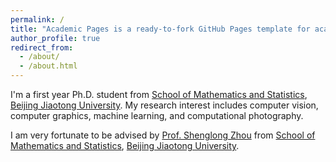 ```yaml
---
permalink: /
title: "Academic Pages is a ready-to-fork GitHub Pages template for academic personal websites"
author_profile: true
redirect_from: 
  - /about/
  - /about.html
---
```


I'm a first year Ph.D. student from [School of Mathematics and Statistics](https://soms.bjtu.edu.cn/), [Beijing Jiaotong University](https://www.bjtu.edu.cn/). My research interest includes computer vision, computer graphics, machine learning, and computational photography.

I am very fortunate to be advised by [Prof. Shenglong Zhou](https://shenglongzhou.github.io/) from [School of Mathematics and Statistics](https://soms.bjtu.edu.cn/), [Beijing Jiaotong University](https://www.bjtu.edu.cn/).
